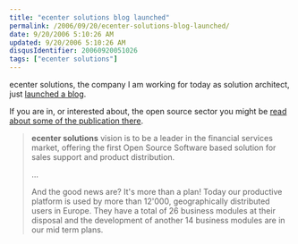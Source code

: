 ```yaml
---
title: "ecenter solutions blog launched"
permalink: /2006/09/20/ecenter-solutions-blog-launched/
date: 9/20/2006 5:10:26 AM
updated: 9/20/2006 5:10:26 AM
disqusIdentifier: 20060920051026
tags: ["ecenter solutions"]
---
```

ecenter solutions, the company I am working for today as solution architect, just [launched a blog](http://blog.ecenter-solutions.com/).

If you are in, or interested about, the open source sector you might be [read about some of the publication there](http://blog.ecenter-solutions.com/).
<!-- more -->

> **ecenter solutions** vision is to be a leader in the financial services market, offering the first Open Source Software based solution for sales support and product distribution.
> 
> ...
> 
> And the good news are? It's more than a plan! Today our productive platform is used by more than 12'000, geographically distributed users in Europe. They have a total of 26 business modules at their disposal and the development of another 14 business modules are in our mid term plans.
